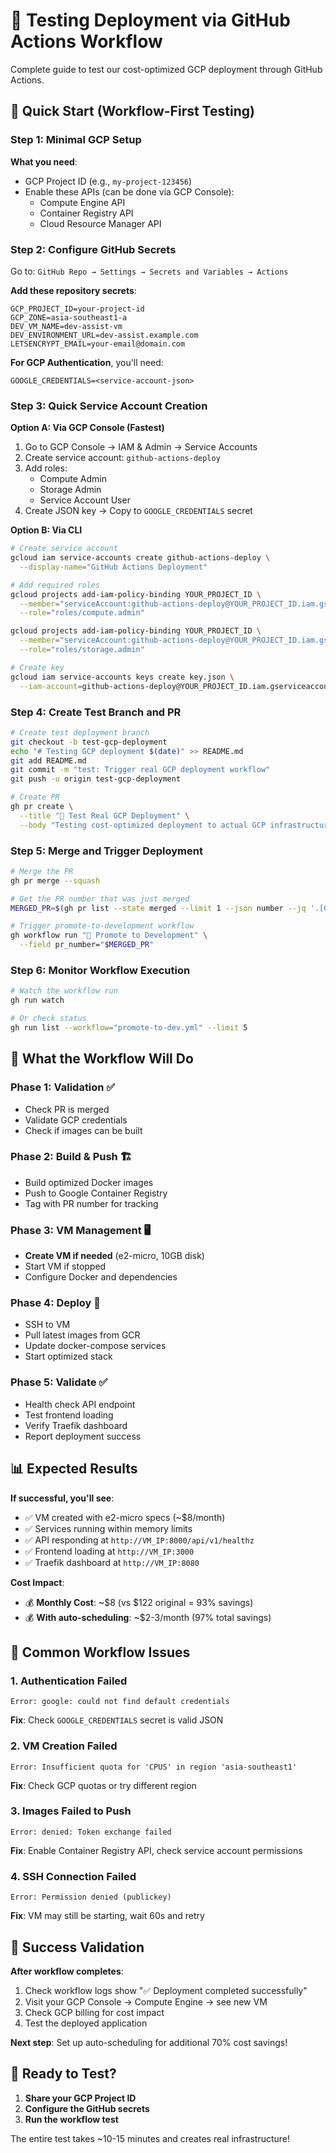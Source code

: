 # 🚀 Testing Deployment via GitHub Actions Workflow

Complete guide to test our cost-optimized GCP deployment through GitHub Actions.

## 🎯 Quick Start (Workflow-First Testing)

### Step 1: Minimal GCP Setup

**What you need**:
- GCP Project ID (e.g., `my-project-123456`)
- Enable these APIs (can be done via GCP Console):
  - Compute Engine API
  - Container Registry API
  - Cloud Resource Manager API

### Step 2: Configure GitHub Secrets

Go to: `GitHub Repo → Settings → Secrets and Variables → Actions`

**Add these repository secrets**:
```
GCP_PROJECT_ID=your-project-id
GCP_ZONE=asia-southeast1-a
DEV_VM_NAME=dev-assist-vm
DEV_ENVIRONMENT_URL=dev-assist.example.com
LETSENCRYPT_EMAIL=your-email@domain.com
```

**For GCP Authentication**, you'll need:
```
GOOGLE_CREDENTIALS=<service-account-json>
```

### Step 3: Quick Service Account Creation

**Option A: Via GCP Console (Fastest)**
1. Go to GCP Console → IAM & Admin → Service Accounts
2. Create service account: `github-actions-deploy`
3. Add roles:
   - Compute Admin
   - Storage Admin
   - Service Account User
4. Create JSON key → Copy to `GOOGLE_CREDENTIALS` secret

**Option B: Via CLI**
```bash
# Create service account
gcloud iam service-accounts create github-actions-deploy \
  --display-name="GitHub Actions Deployment"

# Add required roles
gcloud projects add-iam-policy-binding YOUR_PROJECT_ID \
  --member="serviceAccount:github-actions-deploy@YOUR_PROJECT_ID.iam.gserviceaccount.com" \
  --role="roles/compute.admin"

gcloud projects add-iam-policy-binding YOUR_PROJECT_ID \
  --member="serviceAccount:github-actions-deploy@YOUR_PROJECT_ID.iam.gserviceaccount.com" \
  --role="roles/storage.admin"

# Create key
gcloud iam service-accounts keys create key.json \
  --iam-account=github-actions-deploy@YOUR_PROJECT_ID.iam.gserviceaccount.com
```

### Step 4: Create Test Branch and PR

```bash
# Create test deployment branch
git checkout -b test-gcp-deployment
echo "# Testing GCP deployment $(date)" >> README.md
git add README.md
git commit -m "test: Trigger real GCP deployment workflow"
git push -u origin test-gcp-deployment

# Create PR
gh pr create \
  --title "🧪 Test Real GCP Deployment" \
  --body "Testing cost-optimized deployment to actual GCP infrastructure"
```

### Step 5: Merge and Trigger Deployment

```bash
# Merge the PR
gh pr merge --squash

# Get the PR number that was just merged
MERGED_PR=$(gh pr list --state merged --limit 1 --json number --jq '.[0].number')

# Trigger promote-to-development workflow
gh workflow run "🚀 Promote to Development" \
  --field pr_number="$MERGED_PR"
```

### Step 6: Monitor Workflow Execution

```bash
# Watch the workflow run
gh run watch

# Or check status
gh run list --workflow="promote-to-dev.yml" --limit 5
```

## 🎯 What the Workflow Will Do

### **Phase 1: Validation** ✅
- Check PR is merged
- Validate GCP credentials
- Check if images can be built

### **Phase 2: Build & Push** 🏗️
- Build optimized Docker images
- Push to Google Container Registry
- Tag with PR number for tracking

### **Phase 3: VM Management** 🖥️
- **Create VM if needed** (e2-micro, 10GB disk)
- Start VM if stopped
- Configure Docker and dependencies

### **Phase 4: Deploy** 🚀
- SSH to VM
- Pull latest images from GCR
- Update docker-compose services
- Start optimized stack

### **Phase 5: Validate** ✅
- Health check API endpoint
- Test frontend loading
- Verify Traefik dashboard
- Report deployment success

## 📊 Expected Results

**If successful, you'll see**:
- ✅ VM created with e2-micro specs (~$8/month)
- ✅ Services running within memory limits
- ✅ API responding at `http://VM_IP:8000/api/v1/healthz`
- ✅ Frontend loading at `http://VM_IP:3000`
- ✅ Traefik dashboard at `http://VM_IP:8080`

**Cost Impact**:
- 💰 **Monthly Cost**: ~$8 (vs $122 original = 93% savings)
- 💰 **With auto-scheduling**: ~$2-3/month (97% total savings)

## 🐛 Common Workflow Issues

### **1. Authentication Failed**
```
Error: google: could not find default credentials
```
**Fix**: Check `GOOGLE_CREDENTIALS` secret is valid JSON

### **2. VM Creation Failed**
```
Error: Insufficient quota for 'CPUS' in region 'asia-southeast1'
```
**Fix**: Check GCP quotas or try different region

### **3. Images Failed to Push**
```
Error: denied: Token exchange failed
```
**Fix**: Enable Container Registry API, check service account permissions

### **4. SSH Connection Failed**
```
Error: Permission denied (publickey)
```
**Fix**: VM may still be starting, wait 60s and retry

## 🎉 Success Validation

**After workflow completes**:
1. Check workflow logs show "✅ Deployment completed successfully"
2. Visit your GCP Console → Compute Engine → see new VM
3. Check GCP billing for cost impact
4. Test the deployed application

**Next step**: Set up auto-scheduling for additional 70% cost savings!

## 🚀 Ready to Test?

1. **Share your GCP Project ID**
2. **Configure the GitHub secrets**
3. **Run the workflow test**

The entire test takes ~10-15 minutes and creates real infrastructure!